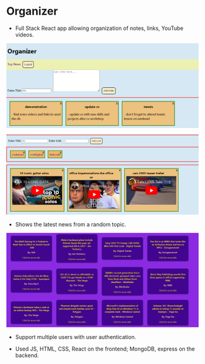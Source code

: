 # Organizer

- Full Stack React app allowing organization of notes, links, YouTube videos.

![first_Image](resources/first_org.png)

![second_Image](resources/second_org.png)

- Shows the latest news from a random topic.

![third_Image](resources/third_org.png)

- Support multiple users with user authentication.

- Used JS, HTML, CSS, React on the frontend; MongoDB, express on the backend.
